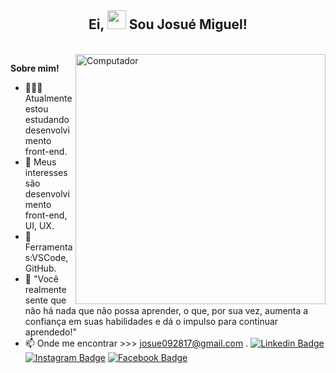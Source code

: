 <div align = "center">

##  Ei, <img src = "https://raw.githubusercontent.com/iampavangandhi/iampavangandhi/master/gifs/Hi.gif" width = "30px"> Sou Josué Miguel! </h2>

<br />
</div>

<img src="https://camo.githubusercontent.com/7b74c6396b4fe40895b2d3da58b95e97abbd2e15c5ef58be30e954fc1b059da8/68747470733a2f2f692e696d6775722e636f6d2f384d75705a48592e676966" min-width="400px" max-width="400px" width="400px" align="right" alt="Computador">

**Sobre mim!**

- 👨🏽‍💻 Atualmente estou estudando desenvolvimento front-end.
- 🤔 Meus interesses são desenvolvimento front-end, UI, UX.
- 💼 Ferramentas:VSCode, GitHub.
- 💬 "Você realmente sente que não há nada que não possa aprender, o que, por sua vez, aumenta a confiança em suas habilidades e dá o impulso para continuar aprendedo!"
- 📫 Onde me encontrar >>> josue092817@gmail.com .
[![Linkedin Badge](https://img.shields.io/badge/linkedin-%230077B5.svg?&style=flat-square&logo=linkedin&logoColor=white)](https://www.linkedin.com/in/josu%C3%A9-miguel-0b06b9214/)  [![Instagram Badge](https://img.shields.io/badge/instagram-%23E4405F.svg?&style=flat-square&logo=instagram&logoColor=white)](https://www.instagram.com/josue_blessed/) [![Facebook Badge](https://img.shields.io/badge/facebook-%231877F2.svg?&style=flat-square&logo=facebook&logoColor=white)](https://web.facebook.com/Josue.DrumMan/)

